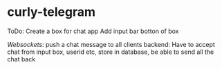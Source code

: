 # curly-telegram

ToDo: Create a box for chat app
Add input bar botton of box

*Websockets*: push a chat message to all clients
backend: Have to accept chat from input box, userid etc, store in database,
be able to send all the chat back
